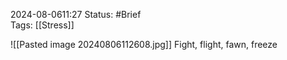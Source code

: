 2024-08-0611:27
Status: #Brief  
Tags: [[Stress]]

![[Pasted image 20240806112608.jpg]]
Fight, flight, fawn, freeze